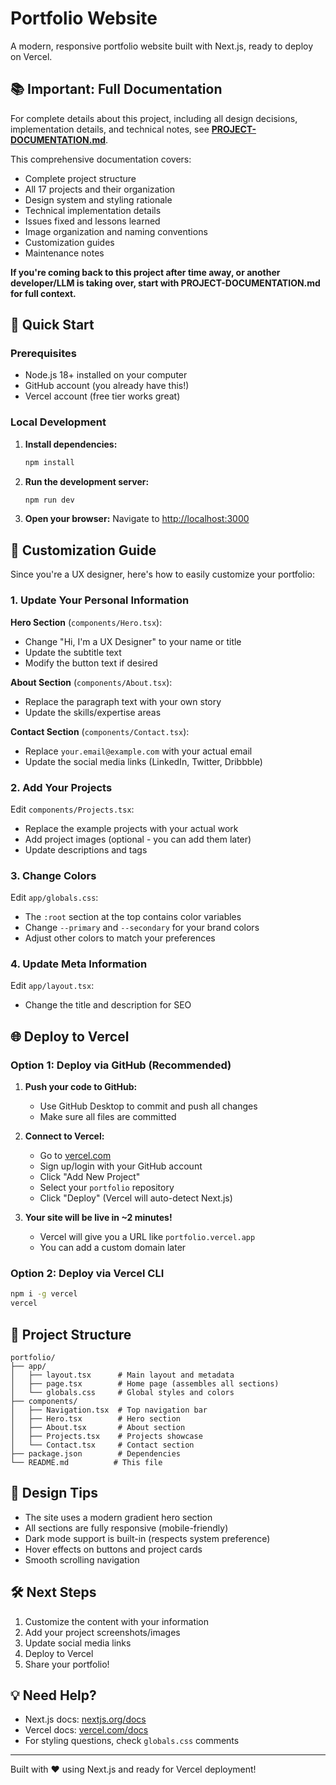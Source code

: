 # Portfolio Website

A modern, responsive portfolio website built with Next.js, ready to deploy on Vercel.

## 📚 **Important: Full Documentation**

For complete details about this project, including all design decisions, implementation details, and technical notes, see **[PROJECT-DOCUMENTATION.md](./PROJECT-DOCUMENTATION.md)**.

This comprehensive documentation covers:
- Complete project structure
- All 17 projects and their organization
- Design system and styling rationale
- Technical implementation details
- Issues fixed and lessons learned
- Image organization and naming conventions
- Customization guides
- Maintenance notes

**If you're coming back to this project after time away, or another developer/LLM is taking over, start with PROJECT-DOCUMENTATION.md for full context.**

## 🚀 Quick Start

### Prerequisites

- Node.js 18+ installed on your computer
- GitHub account (you already have this!)
- Vercel account (free tier works great)

### Local Development

1. **Install dependencies:**
   ```bash
   npm install
   ```

2. **Run the development server:**
   ```bash
   npm run dev
   ```

3. **Open your browser:**
   Navigate to [http://localhost:3000](http://localhost:3000)

## 📝 Customization Guide

Since you're a UX designer, here's how to easily customize your portfolio:

### 1. Update Your Personal Information

**Hero Section** (`components/Hero.tsx`):
- Change "Hi, I'm a UX Designer" to your name or title
- Update the subtitle text
- Modify the button text if desired

**About Section** (`components/About.tsx`):
- Replace the paragraph text with your own story
- Update the skills/expertise areas

**Contact Section** (`components/Contact.tsx`):
- Replace `your.email@example.com` with your actual email
- Update the social media links (LinkedIn, Twitter, Dribbble)

### 2. Add Your Projects

Edit `components/Projects.tsx`:
- Replace the example projects with your actual work
- Add project images (optional - you can add them later)
- Update descriptions and tags

### 3. Change Colors

Edit `app/globals.css`:
- The `:root` section at the top contains color variables
- Change `--primary` and `--secondary` for your brand colors
- Adjust other colors to match your preferences

### 4. Update Meta Information

Edit `app/layout.tsx`:
- Change the title and description for SEO

## 🌐 Deploy to Vercel

### Option 1: Deploy via GitHub (Recommended)

1. **Push your code to GitHub:**
   - Use GitHub Desktop to commit and push all changes
   - Make sure all files are committed

2. **Connect to Vercel:**
   - Go to [vercel.com](https://vercel.com)
   - Sign up/login with your GitHub account
   - Click "Add New Project"
   - Select your `portfolio` repository
   - Click "Deploy" (Vercel will auto-detect Next.js)

3. **Your site will be live in ~2 minutes!**
   - Vercel will give you a URL like `portfolio.vercel.app`
   - You can add a custom domain later

### Option 2: Deploy via Vercel CLI

```bash
npm i -g vercel
vercel
```

## 📁 Project Structure

```
portfolio/
├── app/
│   ├── layout.tsx      # Main layout and metadata
│   ├── page.tsx        # Home page (assembles all sections)
│   └── globals.css     # Global styles and colors
├── components/
│   ├── Navigation.tsx  # Top navigation bar
│   ├── Hero.tsx        # Hero section
│   ├── About.tsx       # About section
│   ├── Projects.tsx    # Projects showcase
│   └── Contact.tsx     # Contact section
├── package.json        # Dependencies
└── README.md          # This file
```

## 🎨 Design Tips

- The site uses a modern gradient hero section
- All sections are fully responsive (mobile-friendly)
- Dark mode support is built-in (respects system preference)
- Hover effects on buttons and project cards
- Smooth scrolling navigation

## 🛠️ Next Steps

1. Customize the content with your information
2. Add your project screenshots/images
3. Update social media links
4. Deploy to Vercel
5. Share your portfolio!

## 💡 Need Help?

- Next.js docs: [nextjs.org/docs](https://nextjs.org/docs)
- Vercel docs: [vercel.com/docs](https://vercel.com/docs)
- For styling questions, check `globals.css` comments

---

Built with ❤️ using Next.js and ready for Vercel deployment!

